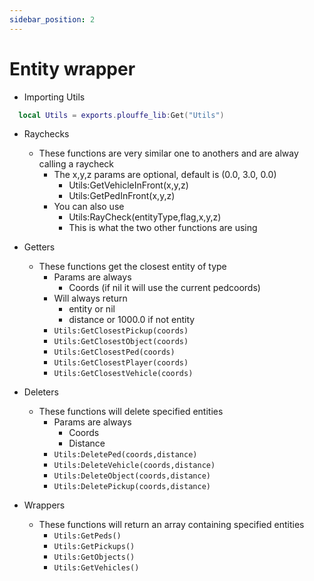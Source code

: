 ```yaml
---
sidebar_position: 2
---
```


# Entity wrapper

- Importing Utils
```lua
  local Utils = exports.plouffe_lib:Get("Utils")
```

- Raychecks
    - These functions are very similar one to anothers and are alway calling a raycheck
        - The x,y,z params are optional, default is (0.0, 3.0, 0.0)
            - Utils:GetVehicleInFront(x,y,z)
            - Utils:GetPedInFront(x,y,z)
        - You can also use 
            - Utils:RayCheck(entityType,flag,x,y,z)
            - This is what the two other functions are using
        
- Getters 
    - These functions get the closest entity of type
        - Params are always 
            - Coords (if nil it will use the current pedcoords)
        - Will always return 
            - entity or nil
            - distance or 1000.0 if not entity
        - ```Utils:GetClosestPickup(coords)```
        - ```Utils:GetClosestObject(coords)```
        - ```Utils:GetClosestPed(coords)```
        - ```Utils:GetClosestPlayer(coords)```
        - ```Utils:GetClosestVehicle(coords)```

- Deleters 
    - These functions will delete specified entities
        - Params are always 
            - Coords
            - Distance
        - ```Utils:DeletePed(coords,distance)```
        - ```Utils:DeleteVehicle(coords,distance)```
        - ```Utils:DeleteObject(coords,distance)```
        - ```Utils:DeletePickup(coords,distance)```

- Wrappers 
    - These functions will return an array containing specified entities
        - ```Utils:GetPeds()```
        - ```Utils:GetPickups()```
        - ```Utils:GetObjects()```
        - ```Utils:GetVehicles()```